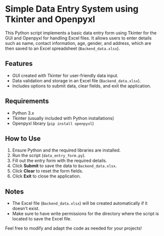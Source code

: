 # Simple Data Entry System using Tkinter and Openpyxl

This Python script implements a basic data entry form using Tkinter for the GUI and Openpyxl for handling Excel files. It allows users to enter details such as name, contact information, age, gender, and address, which are then saved to an Excel spreadsheet (`Backend_data.xlsx`).

## Features
- GUI created with Tkinter for user-friendly data input.
- Data validation and storage in an Excel file (`Backend_data.xlsx`).
- Includes options to submit data, clear fields, and exit the application.

## Requirements
- Python 3.x
- Tkinter (usually included with Python installations)
- Openpyxl library (`pip install openpyxl`)

## How to Use
1. Ensure Python and the required libraries are installed.
2. Run the script (`data_entry_form.py`).
3. Fill out the entry form with the required details.
4. Click **Submit** to save the data to `Backend_data.xlsx`.
5. Click **Clear** to reset the form fields.
6. Click **Exit** to close the application.

## Notes
- The Excel file (`Backend_data.xlsx`) will be created automatically if it doesn't exist.
- Make sure to have write permissions for the directory where the script is located to save the Excel file.

Feel free to modify and adapt the code as needed for your projects!
